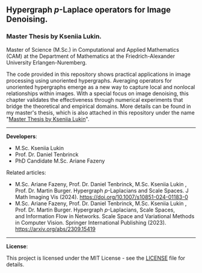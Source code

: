 ## Hypergraph $p$-Laplace operators for Image Denoising. 
### Master Thesis by Kseniia Lukin.

Master of Science (M.Sc.) in Computational and Applied Mathematics (CAM) at the Department of Mathematics at the Friedrich-Alexander University Erlangen-Nuremberg. 

The code provided in this repository shows practical applications in image processing using unoriented hypergraphs. Averaging operators for unoriented hypergraphs emerge as a new way to capture local and nonlocal relationships within images. With a special focus on image denoising, this chapter validates the effectiveness through numerical experiments
that bridge the theoretical and empirical domains.
More details can be found in my master's thesis, which is also attached in this repository under the name "[Master Thesis by Kseniia Lukin](Master_Thesis_Kseniia_Lukin.pdf)".

---

**Developers**: 
- M.Sc. Kseniia Lukin
- Prof. Dr. Daniel Tenbrinck
- PhD Candidate M.Sc. Ariane Fazeny
  
Related articles:
- M.Sc. Ariane Fazeny, Prof. Dr. Daniel Tenbrinck, M.Sc. Kseniia Lukin , Prof. Dr. Martin Burger. Hypergraph $p$-Laplacians and Scale Spaces. J Math Imaging Vis (2024). https://doi.org/10.1007/s10851-024-01183-0
- M.Sc. Ariane Fazeny, Prof. Dr. Daniel Tenbrinck, M.Sc. Kseniia Lukin , Prof. Dr. Martin Burger. Hypergraph $p$-Laplacians, Scale Spaces, and Information Flow in Networks. Scale Space and Variational Methods in Computer Vision. Springer International Publishing (2023). https://arxiv.org/abs/2309.15419 

---
**License**:

This project is licensed under the MIT License - see the [LICENSE](LICENSE.txt) file for details.
